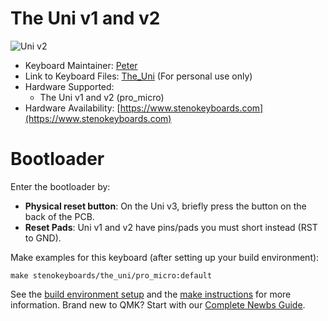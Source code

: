 # The Uni v1 and v2

![Uni v2](https://i.imgur.com/hIIK8xN.jpg)

-   Keyboard Maintainer: [Peter](https://github.com/petercpark)
-   Link to Keyboard Files: [The_Uni](https://github.com/petercpark/The_Uni) (For personal use only)
-   Hardware Supported:
    -   The Uni v1 and v2 (pro_micro)
-   Hardware Availability: [https://www.stenokeyboards.com](https://www.stenokeyboards.com)

# Bootloader

Enter the bootloader by:

-   **Physical reset button**: On the Uni v3, briefly press the button on the back of the PCB.
-   **Reset Pads**: Uni v1 and v2 have pins/pads you must short instead (RST to GND).

Make examples for this keyboard (after setting up your build environment):

    make stenokeyboards/the_uni/pro_micro:default

See the [build environment setup](https://docs.qmk.fm/#/getting_started_build_tools) and the [make instructions](https://docs.qmk.fm/#/getting_started_make_guide) for more information. Brand new to QMK? Start with our [Complete Newbs Guide](https://docs.qmk.fm/#/newbs).
